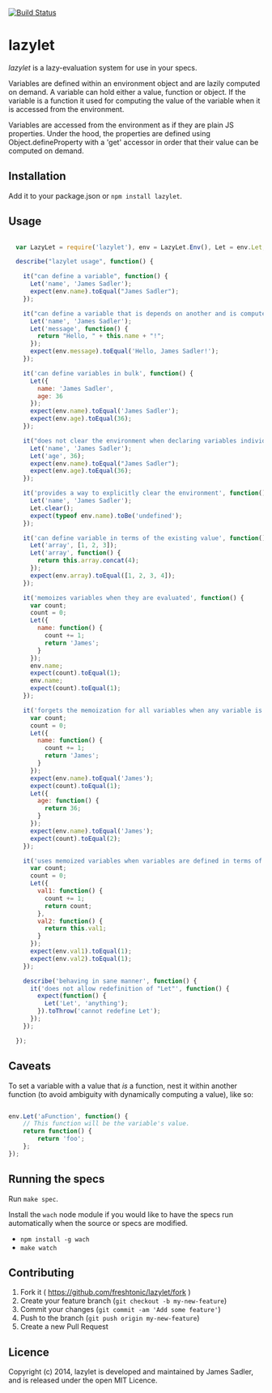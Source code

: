 
[![Build
Status](https://api.travis-ci.org/repositories/freshtonic/lazylet.svg?branch=master)](https://travis-ci.org/freshtonic/lazylet.git)

# lazylet

*lazylet* is a lazy-evaluation system for use in your specs.

Variables are defined within an environment object and are lazily computed on
demand. A variable can hold either a value, function or object. If the variable
is a function it used for computing the value of the variable when it is
accessed from the environment.

Variables are accessed from the environment as if they are plain JS properties.
Under the hood, the properties are defined using Object.defineProperty with
a 'get' accessor in order that their value can be computed on demand.

## Installation

Add it to your package.json or `npm install lazylet`.

## Usage

```javascript

  var LazyLet = require('lazylet'), env = LazyLet.Env(), Let = env.Let;

  describe("lazylet usage", function() {

    it("can define a variable", function() {
      Let('name', 'James Sadler');
      expect(env.name).toEqual("James Sadler");
    });

    it("can define a variable that is depends on another and is computed on demand", function() {
      Let('name', 'James Sadler');
      Let('message', function() {
        return "Hello, " + this.name + "!";
      });
      expect(env.message).toEqual('Hello, James Sadler!');
    });

    it('can define variables in bulk', function() {
      Let({
        name: 'James Sadler',
        age: 36
      });
      expect(env.name).toEqual('James Sadler');
      expect(env.age).toEqual(36);
    });

    it("does not clear the environment when declaring variables individually", function() {
      Let('name', 'James Sadler');
      Let('age', 36);
      expect(env.name).toEqual("James Sadler");
      expect(env.age).toEqual(36);
    });

    it('provides a way to explicitly clear the environment', function() {
      Let('name', 'James Sadler');
      Let.clear();
      expect(typeof env.name).toBe('undefined');
    });

    it('can define variable in terms of the existing value', function() {
      Let('array', [1, 2, 3]);
      Let('array', function() {
        return this.array.concat(4);
      });
      expect(env.array).toEqual([1, 2, 3, 4]);
    });

    it('memoizes variables when they are evaluated', function() {
      var count;
      count = 0;
      Let({
        name: function() {
          count += 1;
          return 'James';
        }
      });
      env.name;
      expect(count).toEqual(1);
      env.name;
      expect(count).toEqual(1);
    });

    it('forgets the memoization for all variables when any variable is redefined', function() {
      var count;
      count = 0;
      Let({
        name: function() {
          count += 1;
          return 'James';
        }
      });
      expect(env.name).toEqual('James');
      expect(count).toEqual(1);
      Let({
        age: function() {
          return 36;
        }
      });
      expect(env.name).toEqual('James');
      expect(count).toEqual(2);
    });

    it('uses memoized variables when variables are defined in terms of others', function() {
      var count;
      count = 0;
      Let({
        val1: function() {
          count += 1;
          return count;
        },
        val2: function() {
          return this.val1;
        }
      });
      expect(env.val1).toEqual(1);
      expect(env.val2).toEqual(1);
    });

    describe('behaving in sane manner', function() {
      it('does not allow redefinition of "Let"', function() {
        expect(function() {
          Let('Let', 'anything');
        }).toThrow('cannot redefine Let');
      });
    });

  });

```

## Caveats

To set a variable with a value that *is* a function, nest it within
another function (to avoid ambiguity with dynamically computing a value), like so:

```javascript

env.Let('aFunction', function() {
    // This function will be the variable's value.
    return function() {
        return 'foo';
    };
});

```

## Running the specs

Run `make spec`.

Install the `wach` node module if you would like to have the specs run
automatically when the source or specs are modified.

- `npm install -g wach`
- `make watch`

## Contributing

1. Fork it ( https://github.com/freshtonic/lazylet/fork )
2. Create your feature branch (`git checkout -b my-new-feature`)
3. Commit your changes (`git commit -am 'Add some feature'`)
4. Push to the branch (`git push origin my-new-feature`)
5. Create a new Pull Request

## Licence

Copyright (c) 2014, lazylet is developed and maintained by James Sadler, and is
released under the open MIT Licence.


